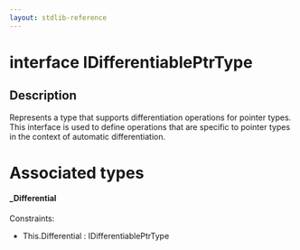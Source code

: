 ```yaml
---
layout: stdlib-reference
---
```


# interface IDifferentiablePtrType

## Description

Represents a type that supports differentiation operations for pointer types.
This interface is used to define operations that are specific to pointer types
in the context of automatic differentiation.


# Associated types

#### _Differential



Constraints:

  - This\.Differential : IDifferentiablePtrType


